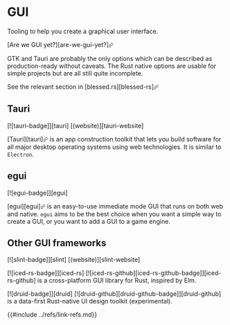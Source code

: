 # GUI

Tooling to help you create a graphical user interface.

[Are we GUI yet?][are-we-gui-yet?]⮳

GTK and Tauri are probably the only options which can be described as production-ready without caveats.
The Rust native options are usable for simple projects but are all still quite incomplete.

See the relevant section in [blessed.rs][blessed-rs]⮳

## Tauri

[![tauri-badge]][tauri]  [(website)][tauri-website]

[Tauri][tauri]⮳ is an app construction toolkit that lets you build software for all major desktop operating systems using web technologies. It is similar to `Electron`.

## egui

[![egui-badge]][egui]

[egui][egui]⮳ is an easy-to-use immediate mode GUI that runs on both web and native. `egui` aims to be the best choice when you want a simple way to create a GUI, or you want to add a GUI to a game engine.

## Other GUI frameworks

[![slint-badge]][slint] [(website)][slint-website]

[![iced-rs-badge]][iced-rs]  [![iced-rs-github][iced-rs-github-badge]][iced-rs-github] is a cross-platform GUI library for Rust, inspired by Elm.

[![druid-badge]][druid] [![druid-github][druid-github-badge]][druid-github] is a data-first Rust-native UI design toolkit (experimental).

{{#include ../refs/link-refs.md}}
